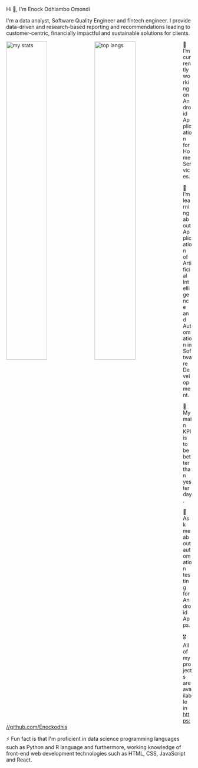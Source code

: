 Hi 👋, I'm Enock Odhiambo Omondi

I'm a data analyst, Software Quality Engineer and fintech engineer. I provide data-driven and research-based reporting and recommendations leading to customer-centric, financially impactful and sustainable solutions for clients.

 <img alt="my stats" align="left" width="47%" src="https://github-readme-stats.vercel.app/api?username=Enockodhis&show"/>
 <img alt="top langs" align="left" width="47%" src="https://github-readme-stats.vercel.app/api/top-langs/?username=Enockodhis&layout=compact"/>


🔭 I’m currently working on Android Application for Home Services.

🌱 I’m learning about Application of Artificial Intelligence and Automation in Software Development.

🚀 My main KPI is to be better than yesterday.

💬 Ask me about automation testing for Android Apps.

🎖️ All of my projects are available in https://github.com/Enockodhis

⚡ Fun fact is that I'm proficient in data science programming languages such as Python and R language and furthermore, working knowledge of front-end web development technologies such as HTML, CSS, JavaScript and React.


 

 
